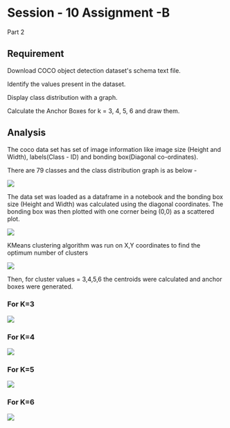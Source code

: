 # Session - 10 Assignment -B




Part 2
## Requirement

Download  COCO object detection dataset's schema text file.

Identify the values present in the dataset.

Display class distribution with a graph.

Calculate the Anchor Boxes for k = 3, 4, 5, 6 and draw them.


## Analysis

The coco data set has set of image information like image size (Height and Width), labels(Class - ID) and bonding box(Diagonal co-ordinates). 

There are 79 classes and the class distribution graph is as below -

![](/Images/Kmeans_class_distribution.png)

The data set was loaded as a dataframe in a notebook and the bonding box size (Height and Width) was calculated using the diagonal coordinates. The bonding box was then plotted with one corner being (0,0) as a scattered plot.

![](/Images/BBOX.png)

KMeans clustering algorithm was run on X,Y coordinates to find the optimum number of clusters

![](/Images/ELBOW.png)

Then, for cluster values = 3,4,5,6 the centroids were calculated and anchor boxes were generated.
### For K=3
![](/Images/Kmeans_3.png)

### For K=4
![](/Images/Kmeans_4.png)

### For K=5
![](/Images/Kmeans_5.png)

### For K=6
![](/Images/Kmeans_6.png)
